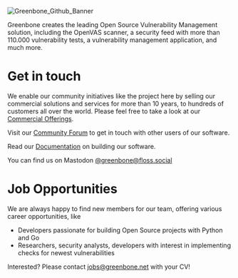 ![Greenbone_Github_Banner](https://user-images.githubusercontent.com/897575/211328626-523c9add-9be5-40f1-bc87-7beb3c63abe4.png)


Greenbone creates the leading Open Source Vulnerability Management solution,
including the OpenVAS scanner, a security feed with more than 110.000 vulnerability tests, 
a vulnerability management application, and much more.

# Get in touch

We enable our community initiatives like the project here by selling our commercial solutions and services for more than 10 years,
to hundreds of customers all over the world.
Please feel free to take a look at our [Commercial Offerings](https://www.greenbone.net/en/solutions/).

Visit our [Community Forum](https://forum.greenbone.net/) to get in touch
with other users of our software.

Read our [Documentation](https://greenbone.github.io/docs/) on building our
software.

You can find us on Mastodon [@greenbone@floss.social](https://floss.social/@greenbone)

# Job Opportunities

We are always happy to find new members for our team, offering various career opportunities, like

  * Developers passionate for building Open Source projects with Python and Go
  * Researchers, security analysts, developers with interest in implementing
    checks for newest vulnerabilities

Interested? Please contact [jobs@greenbone.net](mailto:jobs@greenbone.net?subject=Github) with your CV!
